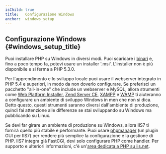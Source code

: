 ```yaml
---
isChild: true
title:   Configurazione Windows
anchor:  windows_setup
---
```


## Configurazione Windows {#windows_setup_title}

Puoi installare PHP su Windows in diversi modi. Puoi scaricare i [binari][php-downloads] e, fino a poco tempo fa, potevi
usare un installer '.msi'. L'installer non è più disponibile e si ferma a PHP 5.3.0.

Per l'apprendimento e lo sviluppo locale puoi usare il webserver integrato in PHP 5.4 e superiori, in modo da non doverlo
configurare. Se preferisci un pacchetto "all-in-one" che include un webserver e MySQL, allora strumenti come
[Web Platform Installer][wpi], [Zend Server CE][zsce], [XAMPP][xampp] e [WAMP][wamp] ti aiuteranno a configurare un ambiente
di sviluppo Windows in men che non si dica. Detto questo, questi strumenti saranno diversi dall'ambiente di produzione,
quindi fai attenzione alle differenze se stai sviluppando su Windows ma pubblicando su Linux.

Se devi far girare un ambiente di produzione su Windows, allora IIS7 ti fornirà quello più stabile e performante. Puoi usare
[phpmanager][phpmanager] (un plugin GUI per IIS7) per rendere più semplice la configurazione e la gestione di PHP.
IIS7 integra già FastCGI, devi solo configurare PHP come handler. Per supporto e ulteriori informazioni, c'è
un'[area dedicata a PHP su iis.net][php-iis].

[php-downloads]: http://windows.php.net
[phpmanager]: http://phpmanager.codeplex.com/
[wpi]: http://www.microsoft.com/web/downloads/platform.aspx
[zsce]: http://www.zend.com/it/products/server-ce/
[xampp]: http://www.apachefriends.org/it/xampp.html
[wamp]: http://www.wampserver.com/
[php-iis]: http://php.iis.net/
